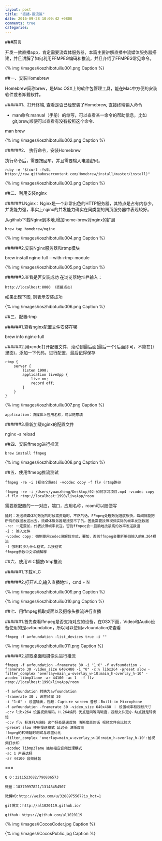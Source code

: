 ```yaml
---
layout: post
title: "直播-推流篇"
date: 2016-09-28 10:09:42 +0800
comments: true
categories: 
---
```


###前言

开发一款直播app，肯定需要流媒体服务器，本篇主要讲解直播中流媒体服务器搭建，并且讲解了如何利用FFMPEG编码和推流，并且介绍了FFMPEG常见命令。


{% img /images/ioszhibotuiliu001.png Caption %}  



<!--more-->


##一、安装Homebrew

Homebrew简称brew，是Mac OSX上的软件包管理工具，能在Mac中方便的安装软件或者卸载软件。

######1、打开终端, 查看是否已经安装了Homebrew, 直接终端输入命令

*    man命令:manual（手册）的缩写，可以查看某一命令的帮助信息，比如git,brew,顺便可以查看有没有按照这个命令.

man brew


{% img /images/ioszhibotuiliu002.png Caption %}  




######2、 执行命令，安装Homebrew

执行命令后，需要按回车，并且需要输入电脑密码。

	ruby -e "$(curl -fsSL https://raw.githubusercontent.com/Homebrew/install/master/install)"


{% img /images/ioszhibotuiliu003.png Caption %}  



##二、利用安装nginx

######1.Nginx：Nginx是一个非常出色的HTTP服务器，其特点是占有内存少，并发能力强，事实上nginx的并发能力确实在同类型的网页服务器中表现较好。

从github下载Nginx到本地,增加home-brew对nginx的扩展

	brew tap homebrew/nginx



{% img /images/ioszhibotuiliu004.png Caption %}  




######2.安装Nginx服务器和rtmp模块

brew install nginx-full --with-rtmp-module


{% img /images/ioszhibotuiliu005.png Caption %}  




######3.查看是否安装成功
在浏览器地址栏输入：

	http://localhost:8080 （直接点击）
如果出现下图, 则表示安装成功


{% img /images/ioszhibotuiliu006.png Caption %}  



##三、配置rtmp

######1.查看nginx配置文件安装在哪

brew info nginx-full

######2.用xcode打开配置文件，滚动到最后面(最后一个}后面即可，不能在{}里面)，添加一下代码，进行配置，最后记得保存

	rtmp {
	    server {
	        listen 1990;
	        application liveApp {
	            live on;
	            record off;
	        }
	    }
	}


{% img /images/ioszhibotuiliu007.png Caption %}  




    application：流媒体上应用名称，可以随意填

######3.重新加载nginx的配置文件

nginx -s reload

##四、安装ffmepg进行推流

	brew install ffmpeg


{% img /images/ioszhibotuiliu008.png Caption %}  



##五、使用ffmepg推流测试

	ffmpeg -re -i (视频全路径) -vcodec copy -f flv (rtmp路径

	ffmpeg -re -i /Users/yuanzheng/Desktop/02-如何学习项目.mp4 -vcodec copy -f flv rtmp://localhost:1990/liveApp/room

需要跟配置的一一对应，端口，应用名称，room可以随便写
    
    延时：发送流媒体的数据的时候需要延时。不然的话，FFmpeg处理数据速度很快，瞬间就能把所有的数据发送出去，流媒体服务器是接受不了的。因此需要按照视频实际的帧率发送数据
    -re: 一定要加，代表按照帧率发送，否则ffmpeg会一股脑地按最高的效率发送数据
    -i : 输入文件
    -vcodec copy: 强制使用codec编解码方式，要加，否则ffmpeg会重新编码输入的H.264裸流
    -f 强制转换为什么格式，后接格式
    ffmpeg参数中文详细解释

##六、使用VLC播放rtmp推流

######1.下载VLC

######2.打开VLC,输入直播地址，cmd + N


{% img /images/ioszhibotuiliu009.png Caption %}  




{% img /images/ioszhibotuiliu010.png Caption %}  



##七、用ffmpeg抓取桌面以及摄像头推流进行直播

######1.首先查看ffmpeg是否支持对应的设备，在OSX下面，Video和Audio设备使用的是avfoundation，所以可以使用avfoundation来查看

	ffmpeg -f avfoundation -list_devices true -i ""



{% img /images/ioszhibotuiliu011.png Caption %}  




######2.抓取桌面和摄像头进行推流

	ffmpeg -f avfoundation -framerate 30 -i "1:0" -f avfoundation -framerate 30 -video_size 640x480 -i "0" -c:v libx264 -preset slow -filter_complex 'overlay=main_w-overlay_w-10:main_h-overlay_h-10' -acodec libmp3lame -ar 44100 -ac 1  -f flv rtmp://localhost:1990/liveApp/room

    -f avfoundation 转换为avfoundation
    -framerate 30 : 设置帧率 30
    -i "1:0" : 设置输出，视频：Capture screen 音频：Built-in Microphone
    -f avfoundation -framerate 30 -video_size 640x480 ： 设置帧率和视频尺寸
    -c:v libx264 设置视频编码，H.264编码 优点是同等清晰度，视频文件更小 缺点就是转换慢
    -c:v flv 标准FLV编码 这个好处是速度快 清晰度高的话 视频文件会比较大
    -preset slow 使用慢速模式 延迟长 清晰度高
    ffmpeg的转码延时测试与设置优化
    -filter_complex 'overlay=main_w-overlay_w-10:main_h-overlay_h-10':给视频打水印
    -acodec libmp3lame 強制指定音频处理模式
    -ac 1 声道选择
    -ar 44100 音频赫兹


===





    Q Q：2211523682/790806573

    微信：18370997821/13148454507
    
    微博WB:http://weibo.com/u/3288975567?is_hot=1
    
	git博文：http://al1020119.github.io/
	
	github：https://github.com/al1020119


{% img /images/iCocosCoder.jpg Caption %}  

{% img /images/iCocosPublic.jpg Caption %}  